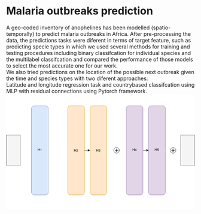 # Malaria outbreaks prediction


A geo-coded inventory of anophelines has been modelled (spatio-temporally)
to predict malaria outbreaks in Africa. After pre-processing the data, the
predictions tasks were diferent in terms of target feature, such as predicting
specie types in which we used several methods for training and testing procedures including binary classifcation for individual species and the multilabel
classifcation and compared the performance of those models to select the
most accurate one for our work. <br /> 
We also tried predictions on the location of the possible next outbreak given the time and species types with two diferent approaches:<br /> 
Latitude and longitude regression task and countrybased classifcation
using MLP with residual connections using Pytorch framework.<br /> 
![network architecure](https://github.com/mustafaghali/malaria_outbreaks_prediction/blob/master/modeling/Net-Dark.png)
